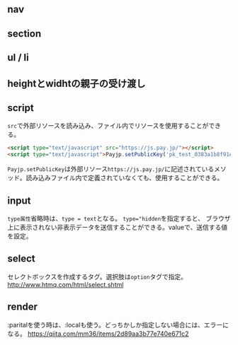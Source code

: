 ## nav
## section
## ul / li
## heightとwidhtの親子の受け渡し

## script
`src`で外部リソースを読み込み、ファイル内でリソースを使用することができる。

```html
<script type="text/javascript" src="https://js.pay.jp/"></script>
<script type="text/javascript">Payjp.setPublicKey('pk_test_0383a1b8f91e8a6e3ea0e2a9');</script>
```
`Payjp.setPublicKey`は外部リソース`https://js.pay.jp/`に記述されているメソッド。読み込みファイル内で定義されていなくても、使用することができる。

## input
`type属性`省略時は、`type = text`となる。
`type="hidden`を指定すると、 ブラウザ上に表示されない非表示データを送信することができる。valueで、送信する値を設定。

## select
セレクトボックスを作成するタグ。選択肢は`option`タグで指定。
http://www.htmq.com/html/select.shtml

## render
:paritalを使う時は、:localも使う。どっちかしか指定しない場合には、エラーになる。
https://qiita.com/mm36/items/2d89aa3b77e740e671c2
